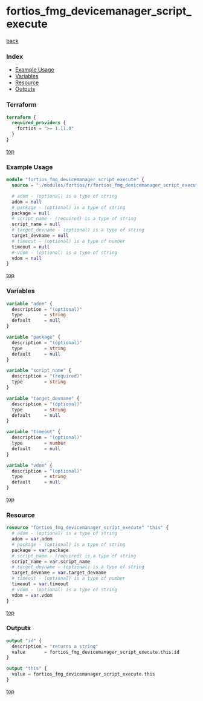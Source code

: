 # fortios_fmg_devicemanager_script_execute

[back](../fortios.md)

### Index

- [Example Usage](#example-usage)
- [Variables](#variables)
- [Resource](#resource)
- [Outputs](#outputs)

### Terraform

```terraform
terraform {
  required_providers {
    fortios = ">= 1.11.0"
  }
}
```

[top](#index)

### Example Usage

```terraform
module "fortios_fmg_devicemanager_script_execute" {
  source = "./modules/fortios/r/fortios_fmg_devicemanager_script_execute"

  # adom - (optional) is a type of string
  adom = null
  # package - (optional) is a type of string
  package = null
  # script_name - (required) is a type of string
  script_name = null
  # target_devname - (optional) is a type of string
  target_devname = null
  # timeout - (optional) is a type of number
  timeout = null
  # vdom - (optional) is a type of string
  vdom = null
}
```

[top](#index)

### Variables

```terraform
variable "adom" {
  description = "(optional)"
  type        = string
  default     = null
}

variable "package" {
  description = "(optional)"
  type        = string
  default     = null
}

variable "script_name" {
  description = "(required)"
  type        = string
}

variable "target_devname" {
  description = "(optional)"
  type        = string
  default     = null
}

variable "timeout" {
  description = "(optional)"
  type        = number
  default     = null
}

variable "vdom" {
  description = "(optional)"
  type        = string
  default     = null
}
```

[top](#index)

### Resource

```terraform
resource "fortios_fmg_devicemanager_script_execute" "this" {
  # adom - (optional) is a type of string
  adom = var.adom
  # package - (optional) is a type of string
  package = var.package
  # script_name - (required) is a type of string
  script_name = var.script_name
  # target_devname - (optional) is a type of string
  target_devname = var.target_devname
  # timeout - (optional) is a type of number
  timeout = var.timeout
  # vdom - (optional) is a type of string
  vdom = var.vdom
}
```

[top](#index)

### Outputs

```terraform
output "id" {
  description = "returns a string"
  value       = fortios_fmg_devicemanager_script_execute.this.id
}

output "this" {
  value = fortios_fmg_devicemanager_script_execute.this
}
```

[top](#index)